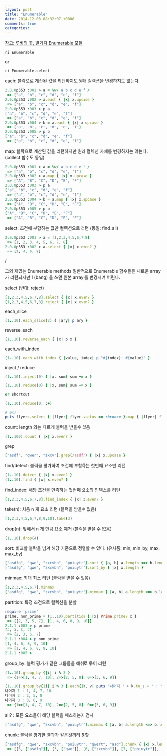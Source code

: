 ```yaml
---
layout: post
title: "Enumerable"
date: 2014-12-03 08:32:07 +0000
comments: true
categories:
---
```

[참고: 루비의 꽃, 열거자 Enumerable 모듈](http://blog.nacyot.com/articles/2014-04-19-ruby-enumerable/)

```
ri Enumerable
```
or
```
ri Enumerable.select
```

each: 블락으로 계산된 값을 리턴하지도 원래 컬렉션을 변경하지도 않는다.
```ruby
2.0.0p353 :001 > a = %w/ a b c d e f /
 => ["a", "b", "c", "d", "e", "f"]
2.0.0p353 :002 > a.each { |x| x.upcase }
 => ["a", "b", "c", "d", "e", "f"]
2.0.0p353 :003 > p a
["a", "b", "c", "d", "e", "f"]
 => ["a", "b", "c", "d", "e", "f"]
2.0.0p353 :004 > b = a.each { |x| x.upcase }
 => ["a", "b", "c", "d", "e", "f"]
2.0.0p353 :005 > p b
["a", "b", "c", "d", "e", "f"]
 => ["a", "b", "c", "d", "e", "f"]
```

map: 블락으로 계산된 값을 리턴하지만 원래 컬렉션 자체를 변경하지는 않는다. (collect 함수도 동일)
```ruby
2.0.0p353 :001 > a = %w/ a b c d e f /
 => ["a", "b", "c", "d", "e", "f"]
2.0.0p353 :002 > a.map { |x| x.upcase }
 => ["A", "B", "C", "D", "E", "F"]
2.0.0p353 :003 > p a
["a", "b", "c", "d", "e", "f"]
 => ["a", "b", "c", "d", "e", "f"]
2.0.0p353 :004 > b = a.map { |x| x.upcase }
 => ["A", "B", "C", "D", "E", "F"]
2.0.0p353 :005 > p b
["A", "B", "C", "D", "E", "F"]
 => ["A", "B", "C", "D", "E", "F"]
```

select: 조건에 부합하는 값만 컬렉션으로 리턴 (동일: find_all)
```ruby
2.0.0p353 :001 > a = [1,2,3,4,5,6,7,8]
 => [1, 2, 3, 4, 5, 6, 7, 8]
2.0.0p353 :002 > a.select { |x| x.even? }
 => [2, 4, 6, 8]
```
/


그외 재밌는 Enumerable methods
일반적으로 Enumerable 함수들은 새로운 array 가 리턴되지만 ! (bang) 을 쓰면 원본 array 를 변경시켜 버린다.


select (반대: reject)
```ruby
[1,2,3,4,5,6,7,8].select { |x| x.even? }
[1,2,3,4,5,6,7,8].reject { |x| x.even? }
```

each_slice
```ruby
(1..10).each_slice(2) { |ary| p ary }
```
reverse_each
```ruby
(1..10).reverse_each { |x| p x }
```
each_with_index
```ruby
(1..10).each_with_index { |value, index| p "#{index}: #{value}" }
```

inject / reduce
```ruby
(1..10).inject(0) { |x, sum| sum += x }

(1..10).reduce(0) { |x, sum| sum += x }

or shortcut

(1..10).reduce(0, :+)

# ex)
puts flyers.select { |flyer| flyer.status == :bronze }.map { |flyer| flyer.miles_flown * 1.6 }.reduce(:+)
```

count: length 와는 다르게 블럭을 받을수 있음
```ruby
(1..100).count { |x| x.even? }
```

grep
```ruby
["asdf", "qwer", "zxcv"].grep(/asdf/) { |x| x.upcase }
```

find/detect: 블럭을 평가하여 조건에 부합하는 첫번째 요소만 리턴
```ruby
(1..10).detect { |x| x.even? }
(1..10).find { |x| x.even? }
```

find_index: 해당 조건을 만족하는 첫번째 요소의 인덱스를 리턴
```ruby
[1,2,3,4,5,6,7,8].find_index { |x| x.even? }
```

take(n): 처음 n 개 요소 리턴 (블럭을 받을수 없음)
```ruby
[1,2,3,4,5,6,7,8,9,10].take(3)
```

drop(n): 앞에서 n 개 만큼 요소 제거 (블럭을 받을 수 없음)
```ruby
(1..10).drop(4)
```

sort: 비교할 블락을 넘겨 해당 기준으로 정렬할 수 있다. (유사품: min, min_by, max, max_by)
```ruby
["asdfg", "qwe", "zxcvbn", "poiuytr"].sort { |a, b| a.length <=> b.length }
["asdfg", "qwe", "zxcvbn", "poiuytr"].sort_by { |x| x.length }
```

minmax: 최대 최소 리턴 (블락을 받을 수 있음)
```ruby
[1,2,3,4,5,6,7].minmax
["asdfg", "qwe", "zxcvbn", "poiuytr"].minmax { |a, b| a.length <=> b.length }
```

partition: 특정 조건으로 컬렉션을 분할
```ruby
require 'prime'
prime, non_prime = (1..10).partition { |x| Prime.prime? x }
 => [[2, 3, 5, 7], [1, 4, 6, 8, 9, 10]]
2.1.1 :003 > p prime
[2, 3, 5, 7]
 => [2, 3, 5, 7]
2.1.1 :004 > p non_prime
[1, 4, 6, 8, 9, 10]
 => [1, 4, 6, 8, 9, 10]
2.1.1 :005 >
```

group_by: 블럭 평가가 같은 그룹들을 해쉬로 묶어 리턴
```ruby
(1..10).group_by {|i| i % 3 }
 => {1=>[1, 4, 7, 10], 2=>[2, 5, 8], 0=>[3, 6, 9]}

(1..10).group_by{|i| i % 3 }.each{|k, v| puts "나머지 " + k.to_s + " : " + v.join(", ")}
나머지 1 : 1, 4, 7, 10
나머지 2 : 2, 5, 8
나머지 0 : 3, 6, 9
 => {1=>[1, 4, 7, 10], 2=>[2, 5, 8], 0=>[3, 6, 9]}
```

all? : 모든 요소들이 해당 블럭을 패스하는지 검사
```ruby
["asdfg", "qwe", "zxcvbn", "poiuytr"].minmax { |a, b| a.length <=> b.length }
```

chunk: 블럭을 평가한 결과가 같은것끼리 분할
```ruby
["asdfg", "qwe", "zxcvbn", "poiuytr", "qwert", "asd"].chunk { |x| x.length }.to_a
 => [[5, ["asdfg"]], [3, ["qwe"]], [6, ["zxcvbn"]], [7, ["poiuytr"]], [5, ["qwert"]], [3, ["asd"]]]
```

